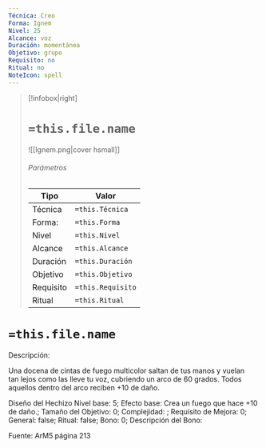 ```yaml
---
Técnica: Creo
Forma: Ignem
Nivel: 25
Alcance: voz 
Duración: momentánea  
Objetivo: grupo
Requisito: no
Ritual: no
NoteIcon: spell
---
```


> [!infobox|right]
> # `=this.file.name`
> ![[Ignem.png|cover hsmall]]
> ###### Parámetros
> Tipo |  Valor |
> ---|---|
> Técnica  | `=this.Técnica`  |
> Forma: | `=this.Forma`  |
> Nivel | `=this.Nivel`  |
> Alcance | `=this.Alcance` |
> Duración | `=this.Duración` |
> Objetivo | `=this.Objetivo` |
> Requisito | `=this.Requisito` |
> Ritual | `=this.Ritual` |

# `=this.file.name`
Descripción: <p>Una docena de cintas de fuego multicolor saltan de tus manos y vuelan tan lejos como las lleve tu voz, cubriendo un arco de 60 grados. Todos aquellos dentro del arco reciben +10 de daño.</p>

Diseño del Hechizo
Nivel base: 5; Efecto base: Crea un fuego que hace +10 de daño.;  Tamaño del Objetivo: 0; Complejidad: ; Requisito de Mejora: 0; General: false; Ritual: false; Bono: 0; Descripción del Bono: 

Fuente: ArM5 página 213